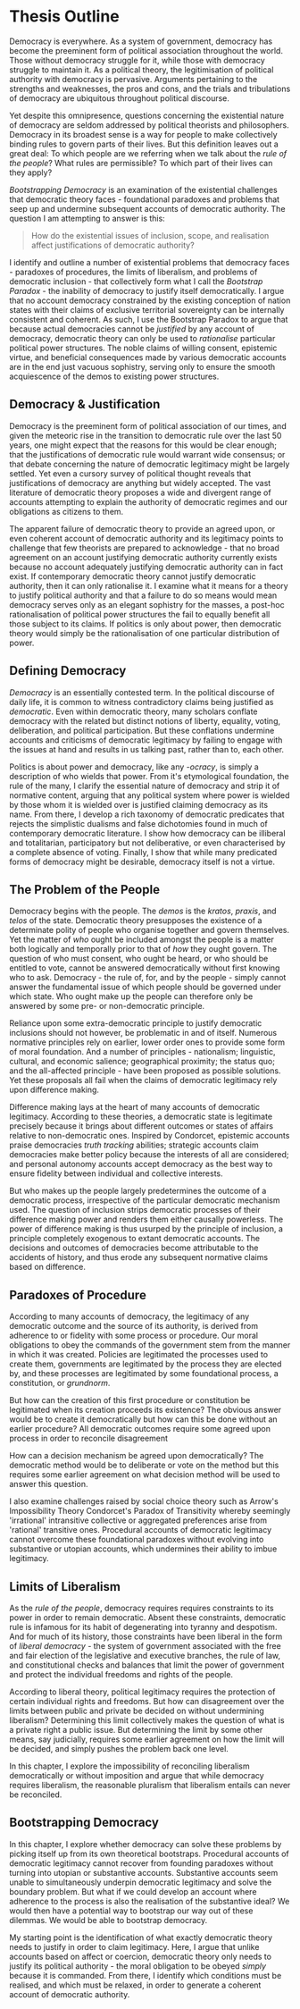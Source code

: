 # Thesis Outline

Democracy is everywhere.  As a system of government, democracy has become the preeminent form of political association throughout the world.  Those without democracy struggle for it, while those with democracy struggle to maintain it.  As a political theory, the legitimisation of political authority with democracy is pervasive.  Arguments pertaining to the strengths and weaknesses, the pros and cons, and the trials and tribulations of democracy are ubiquitous throughout political discourse.  

Yet despite this omnipresence, questions concerning the existential nature of democracy are seldom addressed by political theorists and philosophers.  Democracy in its broadest sense is a way for people to make collectively binding rules to govern parts of their lives.  But this definition leaves out a great deal:  To which people are we referring when we talk about the _rule of the people_?  What rules are permissible?  To which part of their lives can they apply?

_Bootstrapping Democracy_ is an examination of the existential challenges that democratic theory faces - foundational paradoxes and problems that seep up and undermine subsequent accounts of democratic authority.  The question I am attempting to answer is this:

> How do the existential issues of inclusion, scope, and realisation affect justifications of democratic authority?

I identify and outline a number of existential problems that democracy faces - paradoxes of procedures, the limits of liberalism, and problems of democratic inclusion - that collectively form what I call the _Bootstrap Paradox_ - the inability of democracy to justify itself democratically.  I argue that no account democracy constrained by the existing conception of nation states with their claims of exclusive territorial sovereignty can be internally consistent and coherent.  As such, I use the Bootstrap Paradox to argue that because actual democracies cannot be _justified_ by any account of democracy, democratic theory can only be used to _rationalise_ particular political power structures.  The noble claims of willing consent, epistemic virtue, and beneficial consequences made by various democratic accounts are in the end just vacuous sophistry, serving only to ensure the smooth acquiescence of the demos to existing power structures.



## Democracy & Justification

Democracy is the preeminent form of political association of our times, and given the meteoric rise in the transition to democratic rule over the last 50 years, one might expect that the reasons for this would be clear enough; that the justifications of democratic rule would warrant wide consensus; or that debate concerning the nature of democratic legitimacy might be largely settled.  Yet even a cursory survey of political thought reveals that justifications of democracy are anything but widely accepted.  The vast literature of democratic theory proposes a wide and divergent range of accounts attempting to explain the authority of democratic regimes and our obligations as citizens to them.  

The apparent failure of democratic theory to provide an agreed upon, or even coherent account of democratic authority and its legitimacy points to challenge that few theorists are prepared to acknowledge - that no broad agreement on an account justifying democratic authority currently exists because no account adequately justifying democratic authority can in fact exist.  If contemporary democratic theory cannot justify democratic authority, then it can only rationalise it. I examine what it means for a theory to justify political authority and that a failure to do so means would mean democracy serves only as an elegant sophistry for the masses, a post-hoc rationalisation of political power structures the fail to equally benefit all those subject to its claims.  If politics is only about power, then democratic theory would simply be the rationalisation of one particular distribution of power.

## Defining Democracy

_Democracy_ is an essentially contested term.  In the political discourse of daily life, it is common to witness contradictory claims being justified as _democratic_.  Even within democratic theory, many scholars conflate democracy with the related but distinct notions of liberty, equality, voting, deliberation, and political participation.  But these conflations undermine accounts and criticisms of democratic legitimacy by failing to engage with the issues at hand and results in us talking past, rather than to, each other.

Politics is about power and democracy, like any _-ocracy_, is simply a description of who wields that power.  From it's etymological foundation, the rule of the many, I clarify the essential nature of democracy and strip it of normative content, arguing that any political system where power is wielded by those whom it is wielded over is justified claiming democracy as its name.  From there, I develop a rich taxonomy of democratic predicates that rejects the simplistic dualisms and false dichotomies found in much of contemporary democratic literature.  I show how democracy can be illiberal and totalitarian, participatory but not deliberative, or even characterised by a complete absence of voting.  Finally, I show that while many predicated forms of democracy might be desirable, democracy itself is not a virtue.


## The Problem of the People

Democracy begins with the people.  The _demos_ is the _kratos_, _praxis_, and _telos_ of the state.  Democratic theory presupposes the existence of a determinate polity of people who organise together and govern themselves.  Yet the matter of _who_ ought be included amongst the people is a matter both logically and temporally prior to that of _how_ they ought govern.  The question of who must consent, who ought be heard, or who should be entitled to vote, cannot be answered democratically without first knowing who to ask.  Democracy - the rule of, for, and by the people - simply cannot answer the fundamental issue of which people should be governed under which state.  Who ought make up the people can therefore only be answered by some pre- or non-democratic principle.

Reliance upon some extra-democratic principle to justify democratic inclusions should not however, be problematic in and of itself. Numerous normative principles rely on earlier, lower order ones to provide some form of moral foundation.  And a number of principles - nationalism; linguistic, cultural, and economic salience; geographical proximity; the status quo; and the all-affected principle - have been proposed as possible solutions.  Yet these proposals all fail when the claims of democratic legitimacy rely upon difference making.

Difference making lays at the heart of many accounts of democratic legitimacy.  According to these theories, a democratic state is legitimate precisely because it brings about different outcomes or states of affairs relative to non-democratic ones.  Inspired by Condorcet, epistemic accounts praise democracies _truth tracking_ abilities; strategic accounts claim democracies make better policy because the interests of all are considered; and personal autonomy accounts accept democracy as the best way to ensure fidelity between individual and collective interests.

But who makes up the people largely predetermines the outcome of a democratic process, irrespective of the particular democratic mechanism used.  The question of inclusion strips democratic processes of their difference making power and renders them either causally powerless.  The power of difference making is thus usurped by the principle of inclusion, a principle completely exogenous to extant democratic accounts.  The decisions and outcomes of democracies become attributable to the accidents of history, and thus erode any subsequent normative claims based on difference.


## Paradoxes of Procedure

According to many accounts of democracy, the legitimacy of any democratic outcome and the source of its authority, is derived from adherence to or fidelity with some process or procedure.  Our moral obligations to obey the commands of the government stem from the manner in which it was created.  Policies are legitimated the processes used to create them, governments are legitimated by the process they are elected by, and these processes are legitimated by some foundational process, a constitution, or _grundnorm_.

But how can the creation of this first procedure or constitution be legitimated when its creation proceeds its existence? The obvious answer would be to create it democratically but how can this be done without an earlier procedure?  All democratic outcomes require some agreed upon process in order to reconcile disagreement

How can a decision mechanism be agreed upon democratically?  The democratic method would be to deliberate or vote on the method but this requires some earlier agreement on what decision method will be used to answer this question.  

I also examine challenges raised by social choice theory such as Arrow's Impossibility Theory Condorcet's Paradox of Transitivity whereby seemingly 'irrational' intransitive collective or aggregated preferences arise from 'rational' transitive ones.  Procedural accounts of democratic legitimacy cannot overcome these foundational paradoxes without evolving into substantive or utopian accounts, which undermines their ability to imbue legitimacy.


## Limits of Liberalism

As the _rule of the people_, democracy requires requires constraints to its power in order to remain democratic.  Absent these constraints, democratic rule is infamous for its habit of degenerating into tyranny and despotism.  And for much of its history, those constraints have been liberal in the form of _liberal democracy_ - the system of government associated with the free and fair election of the legislative and executive branches, the rule of law, and constitutional checks and balances that limit the power of government and protect the individual freedoms and rights of the people.

According to liberal theory, political legitimacy requires the protection of certain individual rights and freedoms. But how can disagreement over the limits between public and private be decided on without undermining liberalism? Determining this limit collectively makes the question of what is a private right a public issue. But determining the limit by some other means, say judicially, requires some earlier agreement on how the limit will be decided, and simply pushes the problem back one level.

In this chapter, I explore the impossibility of reconciling liberalism democratically or without imposition and argue that while democracy requires liberalism, the reasonable pluralism that liberalism entails can never be reconciled.  


## Bootstrapping Democracy

In this chapter, I explore whether democracy can solve these problems by picking itself up from its own theoretical bootstraps. Procedural accounts of democratic legitimacy cannot recover from founding paradoxes without turning into utopian or substantive accounts.  Substantive accounts seem unable to simultaneously underpin democratic legitimacy and solve the boundary problem. But what if we could develop an account where adherence to the process is also the realisation of the substantive ideal? We would then have a potential way to bootstrap our way out of these dilemmas.  We would be able to bootstrap democracy.

My starting point is the identification of what exactly democratic theory needs to justify in order to claim legitimacy.  Here, I argue that unlike accounts based on affect or coercion, democratic theory only needs to justify its political authority - the moral obligation to be obeyed _simply_ because it is commanded.  From there, I identify which conditions must be realised, and which must be relaxed, in order to generate a coherent account of democratic authority.